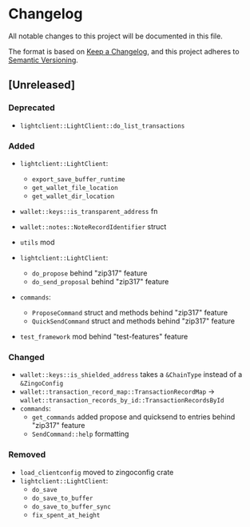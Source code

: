 # Changelog

All notable changes to this project will be documented in this file.

The format is based on [Keep a Changelog](https://keepachangelog.com/en/1.0.0/),
and this project adheres to [Semantic Versioning](https://semver.org/spec/v2.0.0.html).

## [Unreleased]

### Deprecated

- `lightclient::LightClient::do_list_transactions`

### Added

- `lightclient::LightClient`:
  - `export_save_buffer_runtime`
  - `get_wallet_file_location`
  - `get_wallet_dir_location`
- `wallet::keys::is_transparent_address` fn
- `wallet::notes::NoteRecordIdentifier` struct
- `utils` mod
- `lightclient::LightClient`:
  - `do_propose` behind "zip317" feature
  - `do_send_proposal` behind "zip317" feature
- `commands`:
  - `ProposeCommand` struct and methods behind "zip317" feature
  - `QuickSendCommand` struct and methods behind "zip317" feature

- `test_framework` mod behind "test-features" feature

### Changed

- `wallet::keys::is_shielded_address` takes a `&ChainType` instead of a `&ZingoConfig`
- `wallet::transaction_record_map::TransactionRecordMap` -> `wallet::transaction_records_by_id::TransactionRecordsById`
- `commands`:
  - `get_commands` added propose and quicksend to entries behind "zip317" feature
  - `SendCommand::help` formatting

### Removed

- `load_clientconfig` moved to zingoconfig crate
- `lightclient::LightClient`:
  - `do_save`
  - `do_save_to_buffer`
  - `do_save_to_buffer_sync`
  - `fix_spent_at_height`
